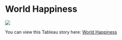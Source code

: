 # World Happiness
<html>
    <head>
    </head>
    <body>
        <div class='tableauPlaceholder' id='viz1609812720331' style='position: relative'>
            <noscript>
                <a href='#'>
                    <img alt=' ' src='https:&#47;&#47;public.tableau.com&#47;static&#47;images&#47;Wo&#47;WorldHappiness_16098070994300&#47;WorldHappinessReportStory&#47;1_rss.png' style='border: none' />
                </a>
            </noscript>
            <object class='tableauViz'  style='display:none;'>
                <param name='host_url' value='https%3A%2F%2Fpublic.tableau.com%2F' /> 
                <param name='embed_code_version' value='3' /> 
                <param name='site_root' value='' />
                <param name='name' value='WorldHappiness_16098070994300&#47;WorldHappinessReportStory' />
                <param name='tabs' value='no' />
                <param name='toolbar' value='yes' />
                <param name='static_image' value='https:&#47;&#47;public.tableau.com&#47;static&#47;images&#47;Wo&#47;WorldHappiness_16098070994300&#47;WorldHappinessReportStory&#47;1.png' /> 
                <param name='animate_transition' value='yes' />
                <param name='display_static_image' value='yes' />
                <param name='display_spinner' value='yes' />
                <param name='display_overlay' value='yes' />
                <param name='display_count' value='yes' />
                <param name='language' value='en' />
                <param name='filter' value='publish=yes' />
            </object></div>                
    </body>
</html>

You can view this Tableau story here: [World Happiness](https://public.tableau.com/views/WorldHappiness_16098070994300/WorldHappinessReportStory?:language=en&:display_count=y&publish=yes&:origin=viz_share_link)

